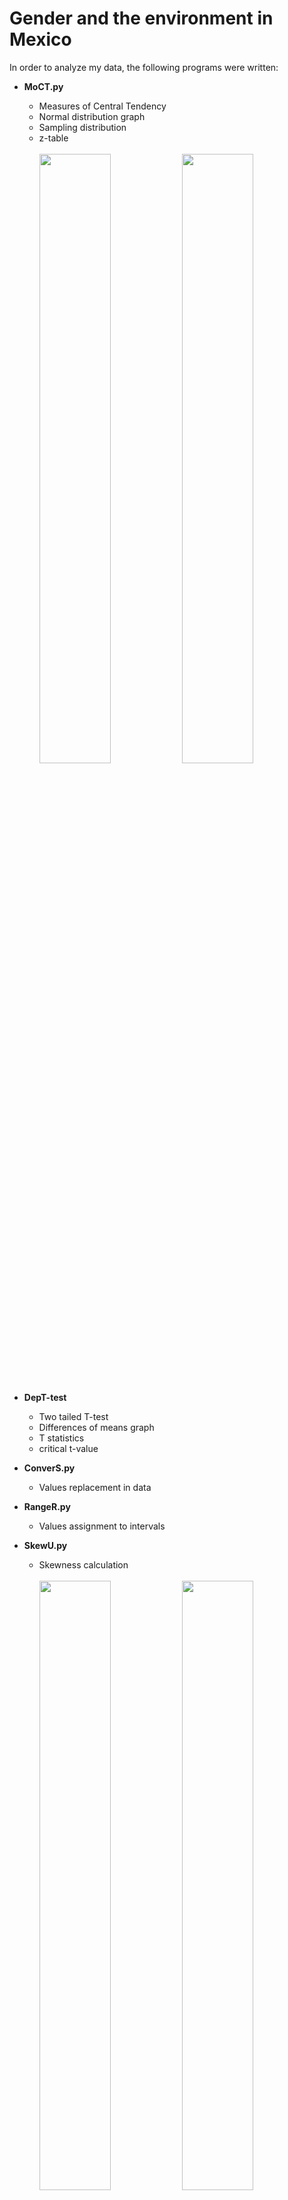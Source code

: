 # Gender and the environment in Mexico

In order to analyze my data, the following programs were written:

- **MoCT.py**
  - Measures of Central Tendency
  - Normal distribution graph
  - Sampling distribution
  - z-table
 <br><br>
<img src="https://user-images.githubusercontent.com/22894897/30722723-2ffa7ec0-9f09-11e7-8fb4-38d9f12c1061.png" width=50%/><img src="https://user-images.githubusercontent.com/22894897/30722726-302dbe7a-9f09-11e7-8188-014fc61d3ef0.png" width=50%/><br>
  <br>
  
- **DepT-test**
  - Two tailed T-test
  - Differences of means graph
  - T statistics
  - critical t-value
  
- **ConverS.py**
  - Values replacement in data

- **RangeR.py**
  - Values assignment to intervals
  
- **SkewU.py**
  - Skewness calculation
<br><br>
<img src="https://user-images.githubusercontent.com/22894897/30722629-b1ecea86-9f08-11e7-87af-f995280449e4.png" width=50%/><img src="https://user-images.githubusercontent.com/22894897/30722630-b2205c22-9f08-11e7-88b1-0afc91895027.png" width=50%/><br>
  <br>
- **Boxy.py**
  - BoxCox transformation to reduce skewness
  
- **Stan.py**
  - Standardization of data
  
- **PeaR.py**
  - Pearson correlation coefficient
  - Correlation graphs (working on it)
<br><br>
<img src="https://user-images.githubusercontent.com/22894897/30722725-302dad2c-9f09-11e7-8749-9ae60f964a88.png" width=50%/><img src="https://user-images.githubusercontent.com/22894897/30722727-303258f4-9f09-11e7-8b9a-3041fa9e7a24.png" width=50%/><br>

<br><br>


More functions coming soon...
<br>
<br>
<br>
<br>
<p align="center"><a href="https://lastralab.github.io/website/timeline/index.html" target="_blank"><br><button><img src="http://i.imgur.com/ERyS5Xn.png" alt="l'astra lab icon" width="50px" background="transparent" opacity="0.5" padding="0;"/></button></a></p><br><br>
